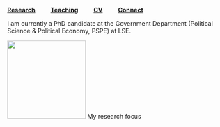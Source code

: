[**Research**](Research.md) &nbsp; &nbsp; &nbsp; &nbsp; [**Teaching**](Teaching.md) &nbsp; &nbsp; &nbsp; &nbsp; [**CV**](CV.pdf) &nbsp; &nbsp; &nbsp; &nbsp; [**Connect**](Connect.md)

I am currently a PhD candidate at the Government Department (Political Science & Political Economy, PSPE) at LSE.

<img src="sehoof.jpg" width="180"> My research focus



